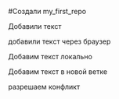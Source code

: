 ﻿#Создали my_first_repo

Добавили текст

добавили текст через браузер

Добавим текст локально

Добавим текст в новой ветке

разрешаем конфликт
